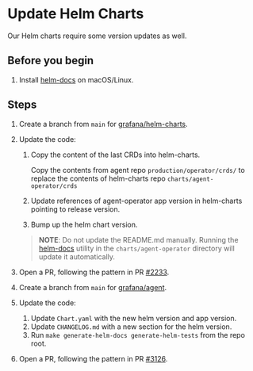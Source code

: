 # Update Helm Charts

Our Helm charts require some version updates as well.

## Before you begin

1. Install [helm-docs](https://github.com/norwoodj/helm-docs) on macOS/Linux.

## Steps

1. Create a branch from `main` for [grafana/helm-charts](https://github.com/grafana/helm-charts).

2. Update the code:

    1. Copy the content of the last CRDs into helm-charts.
        
        Copy the contents from agent repo `production/operator/crds/` to replace the contents of helm-charts repo `charts/agent-operator/crds`
        
    2. Update references of agent-operator app version in helm-charts pointing to release version.

    3. Bump up the helm chart version.
    
    > **NOTE**: Do not update the README.md manually. Running the 
    > [helm-docs](https://github.com/norwoodj/helm-docs) utility in the `charts/agent-operator` 
    > directory will update it automatically.

3. Open a PR, following the pattern in PR [#2233](https://github.com/grafana/helm-charts/pull/2233).

4. Create a branch from `main` for [grafana/agent](https://github.com/grafana/agent).

5. Update the code:
    
    1. Update `Chart.yaml` with the new helm version and app version.
    2. Update `CHANGELOG.md` with a new section for the helm version.
    3. Run `make generate-helm-docs generate-helm-tests` from the repo root.

6. Open a PR, following the pattern in PR [#3126](https://github.com/grafana/agent/3126).